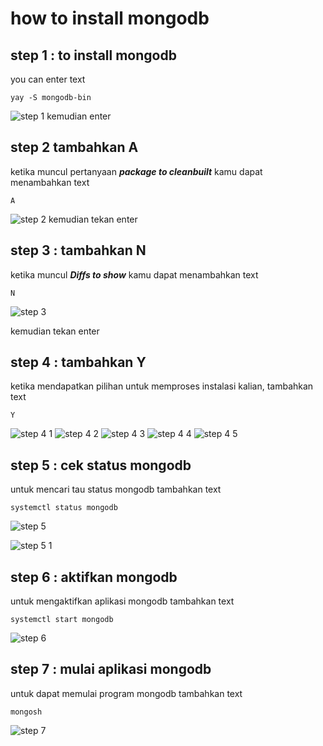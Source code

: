 # how to install mongodb

## step 1 : to install mongodb
you can enter text
```
yay -S mongodb-bin
```
![step 1](https://github.com/user-attachments/assets/9b6af12e-0fcb-4ca9-98db-9513a227de7e)
kemudian enter

## step 2 tambahkan A
ketika muncul pertanyaan **_package to cleanbuilt_** kamu dapat menambahkan text
```
A
```
![step 2](https://github.com/user-attachments/assets/197392d5-a860-4335-92e3-4d9e5a5c693b)
kemudian tekan enter

## step 3 : tambahkan N 
ketika muncul **_Diffs to show_** kamu dapat menambahkan text 
```
N
```
![step 3](https://github.com/user-attachments/assets/bedf59fe-eb3e-43c2-af7c-708cc5a57cb3)

kemudian tekan enter

## step 4 : tambahkan Y 
ketika mendapatkan pilihan untuk memproses instalasi kalian, tambahkan text
```
Y
```
![step 4 1](https://github.com/user-attachments/assets/196bb376-1fdd-466e-8b29-a9ed195a74ea)
![step 4 2](https://github.com/user-attachments/assets/3ea6cb66-9261-4593-850f-44fbc198290c)
![step 4 3](https://github.com/user-attachments/assets/33203668-640d-408d-89dd-cdd6fb15fb29)
![step 4 4](https://github.com/user-attachments/assets/e3a2585b-9bff-4187-880a-11f02b1c6abd)
![step 4 5](https://github.com/user-attachments/assets/3ca412b2-255d-4205-b2a2-0e7185c300d9)

## step 5 : cek status mongodb 
untuk mencari tau status mongodb tambahkan text
```
systemctl status mongodb
```
![step 5](https://github.com/user-attachments/assets/1704ae7e-c8f5-4d0f-a574-eea641c30de7)

![step 5 1](https://github.com/user-attachments/assets/8ef34fac-e33d-4156-aba7-f65c636a0b04)

## step 6 : aktifkan mongodb
untuk mengaktifkan aplikasi mongodb tambahkan text
```
systemctl start mongodb
```
![step 6](https://github.com/user-attachments/assets/d3688eef-8098-4e90-9eac-ecb14202474a)

## step 7 : mulai aplikasi mongodb
untuk dapat memulai program mongodb tambahkan text
```
mongosh
```
![step 7](https://github.com/user-attachments/assets/84dceeb9-b8fc-4d39-8d9a-9c56f9831755)
